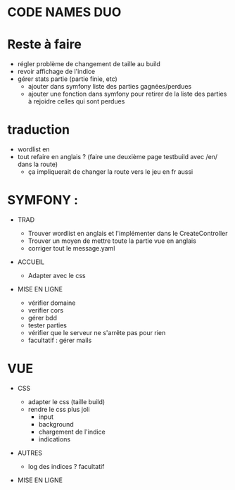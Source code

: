 # CODE NAMES DUO

# Reste à faire
- régler problème de changement de taille au build 
- revoir affichage de l'indice
- gérer stats partie (partie finie, etc)
    - ajouter dans symfony liste des parties gagnées/perdues
    - ajouter une fonction dans symfony pour retirer de la liste des parties à rejoidre celles qui sont perdues


# traduction
- wordlist en
- tout refaire en anglais ? (faire une deuxième page testbuild avec /en/ dans la route)
    - ça impliquerait de changer la route vers le jeu en fr aussi

# SYMFONY :
- TRAD
    * Trouver wordlist en anglais et l'implémenter dans le CreateController
    * Trouver un moyen de mettre toute la partie vue en anglais
    * corriger tout le message.yaml

- ACCUEIL
    * Adapter avec le css

- MISE EN LIGNE
    * vérifier domaine
    * verifier cors
    * gérer bdd
    * tester parties 
    * vérifier que le serveur ne s'arrête pas pour rien
    * facultatif : gérer mails
 
 # VUE
 - CSS
    * adapter le css (taille build)
    * rendre le css plus joli
        - input
        - background
        - chargement de l'indice
        - indications


- AUTRES
    * log des indices ? facultatif

- MISE EN LIGNE




